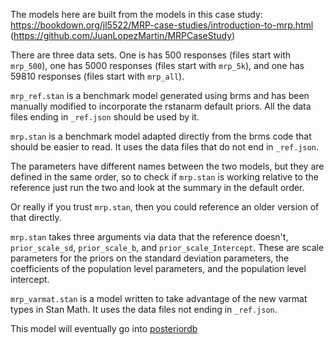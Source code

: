 The models here are built from the models in this case study: https://bookdown.org/jl5522/MRP-case-studies/introduction-to-mrp.html (https://github.com/JuanLopezMartin/MRPCaseStudy)

There are three data sets. One is has 500 responses (files start with `mrp_500`), one has 5000 responses (files start with `mrp_5k`), and one has 59810 responses (files start with `mrp_all`).

`mrp_ref.stan` is a benchmark model generated using brms and has been manually modified to incorporate the rstanarm default priors. All the data files ending in `_ref.json` should be used by it.

`mrp.stan` is a benchmark model adapted directly from the brms code that should be easier to read. It uses the data files that do not end in `_ref.json`.

The parameters have different names between the two models, but they are defined in the same order, so to check if `mrp.stan` is working relative to the reference just run the two and look at the summary in the default order.

Or really if you trust `mrp.stan`, then you could reference an older version of that directly.

`mrp.stan` takes three arguments via data that the reference doesn't, `prior_scale_sd`, `prior_scale_b`, and `prior_scale_Intercept`. These are scale parameters for the priors on the standard deviation parameters, the coefficients of the population level parameters, and the population level intercept.

`mrp_varmat.stan` is a model written to take advantage of the new varmat types in Stan Math. It uses the data files not ending in `_ref.json`.

This model will eventually go into [posteriordb](https://github.com/MansMeg/posteriordb)